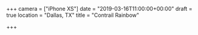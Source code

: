+++
camera = ["iPhone XS"]
date = "2019-03-16T11:00:00+00:00"
draft = true
location = "Dallas, TX"
title = "Contrail Rainbow"

+++
